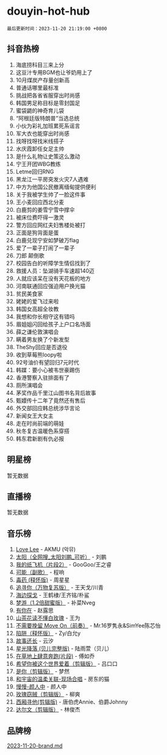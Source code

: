 # douyin-hot-hub

`最后更新时间：2023-11-20 21:19:00 +0800`

## 抖音热榜

1. 海底捞科目三来上分
1. 这豆汁专用BGM也让爷奶用上了
1. 10月煤炭产存量创新高
1. 普通话哪里最标准
1. 挑战把各省省服穿出时尚感
1. 韩国男足称目标是零封国足
1. 蜜袋鼯的神奇育儿袋
1. “阿根廷版特朗普”当选总统
1. 小伙为彩礼加班累死系谣言
1. 军大衣也能穿出时尚感
1. 找呀找呀找米线搭子
1. 水庆霞卸任女足主帅
1. 是什么礼物让史策这么激动
1. 宁王开团WBG教练
1. Letme回归RNG
1. 黑龙江一平房突发火灾7人遇难
1. 中方为他国公民撤离缅甸提供便利
1. 关于我被学生帅了一脸这件事
1. 王小麦回应西北分麦
1. 白鹿剪的姜雪宁雪中撑伞
1. 被床位费吓得一激灵
1. 警方回应网红夫妇售楼处被打
1. 正面是狗背面是蛋
1. 白鹿兑现宁安如梦破万flag
1. 爱了一辈子打闹了一辈子
1. 刀郎 颠倒歌
1. 校园告白的听障学生情侣找到了
1. 救援人员：坠湖骑手车速超140迈
1. 人就应该呆在没有天花板的地方
1. 河南联通回应强迫用户换光猫
1. 贫民美食家
1. 姥姥的爱飞过来啦
1. 韩国女高超全妆教
1. 我想和你长相守这有错吗
1. 眉姐姐闪回给孩子上户口名场面
1. 薛之谦伦敦演唱会
1. 瞒着男友换了个新发型
1. TheShy回应是否退役
1. 收到草莓熊loopy啦
1. 92号油价有望回归7元时代
1. 韩媒：要小心被韦世豪踢伤
1. 香港警察入驻排面有了
1. 厕所演唱会
1. 茅奖作品千里江山图书名背后故事
1. 甄嬛传十二年了竟然还有售后
1. 外交部回应韩总统涉华言论
1. 新闻女王大女主
1. 走在时尚前端的萌娃
1. 秋冬复古温暖色系穿搭
1. 韩东君新剧有仇必报

## 明星榜

暂无数据

## 直播榜

暂无数据

## 音乐榜

1. [Love Lee](https://sf3-cdn-tos.douyinstatic.com/obj/tos-cn-ve-2774/o05GbkJGbCBTdDnMtB0fwOYgkeZp23vrWQDQBS) - AKMU (악뮤)
1. [太阳（全网搜_太阳刘鹏_可听）](https://sf3-cdn-tos.douyinstatic.com/obj/tos-cn-ve-2774/ogWbyIQnlBFImVbeDocRdCIYtBHlbJXgfZMvgz) - 刘鹏
1. [我的纸飞机（片段2）](https://sf6-cdn-tos.douyinstatic.com/obj/tos-cn-ve-2774/oM2ZrKcg2CD5AeRB2gkeXOFB1IxAGJdZPazYHf) - GooGoo/王之睿
1. [可能（副歌）](https://sf3-cdn-tos.douyinstatic.com/obj/tos-cn-ve-2774/cde1731888894259b333569393c2fb51) - 程响
1. [毒药 (释怀版)](https://sf3-cdn-tos.douyinstatic.com/obj/tos-cn-ve-2774/oYILMEAzspdZBIzy4frJNB8ZHPHWAhiwowd4Ad) - 周星星
1. [追寻你（万物复苏版）](https://sf6-cdn-tos.douyinstatic.com/obj/tos-cn-ve-2774/oYeAZJsbjIDit9APmBg8u6uDUQnHmoCf3gbo74) - 王天戈/川青
1. [海边探戈](https://sf3-cdn-tos.douyinstatic.com/obj/tos-cn-ve-2774/os9gE0VQCGqt6VQkZDyBBYvfSDY0QFe3vVmubn) - 王鹤棣/王齐铭/朴鲨
1. [梦游（1.2倍甜蜜版）](https://sf3-cdn-tos.douyinstatic.com/obj/tos-cn-ve-2774/o4gyAUm8hwufoEABmwVIiQtHsFuGzAEEWtNMzo) - 补菜Nveg
1. [有你在](https://sf6-cdn-tos.douyinstatic.com/obj/tos-cn-ve-2774/o8zImmNsI8B0yfAW5FKAB1oBhkMAlIrwsZEi1V) - 赵露思
1. [山茶花读不懂白玫瑰](https://sf6-cdn-tos.douyinstatic.com/obj/tos-cn-ve-2774/osfn8B7DktrRHEPJgPCfDbw7QDQEkwC16BxZg9) - 王为
1. [不需要挽留 Move On（前奏）](https://sf6-cdn-tos.douyinstatic.com/obj/tos-cn-ve-2774/ooCBhgCCkF4nExzQL9WZSUbitfA8IsDkgQIYhe) - Mr.16罗隽永&SimYee陈芯怡
1. [陷阱（释怀版）](https://sf3-cdn-tos.douyinstatic.com/obj/tos-cn-ve-2774/oE8C21LeZrzKLDFfQYgMzx4GAIHageG5IzayY7) - Zy/白允y
1. [故事还长](https://sf3-cdn-tos.douyinstatic.com/obj/tos-cn-ve-2774/30a26758c8594f0ab81ac675c33ee2c5) - 云汐
1. [星光降落 (贝儿完整版)](https://sf3-cdn-tos.douyinstatic.com/obj/tos-cn-ve-2774/okwB9hAwyAtsFFkFBzAX1hOOfQuIoMNs0W2Mwr) - 陆雨萱（贝儿）
1. [在草地上肆意奔跑(片段)](https://sf6-cdn-tos.douyinstatic.com/obj/tos-cn-ve-2774/8831d494742f45dabdfa8adb8b817259) - 傅如乔
1. [希望你被这个世界爱着（剪辑版）](https://sf6-cdn-tos.douyinstatic.com/obj/tos-cn-ve-2774/oo4H3BfEygN7l7bQaMBOZHCQ1eI4FqtED5skQ2) - 吕口口
1. [是你（剪辑版）](https://sf3-cdn-tos.douyinstatic.com/obj/tos-cn-ve-2774/46019dae783c4c969944217fe1cfafc4) - 梦然
1. [和宇宙的温柔关联-现场合唱](https://sf6-cdn-tos.douyinstatic.com/obj/tos-cn-ve-2774/o0hONGDYQBgk0e5bqDeQOonVmncA6tC2nBwZLT) - 房东的猫
1. [慢慢-颜人中](https://sf3-cdn-tos.douyinstatic.com/obj/tos-cn-ve-2774/ocjHNfBXdBxQNC8ZGAeoLMFTUgtBg8bkExunDC) - 颜人中
1. [玫瑰窃贼（剪辑版）](https://sf3-cdn-tos.douyinstatic.com/obj/tos-cn-ve-2774/oMqAsB3ixIhSWqAJOAwf3a0hU2zKJLBolQtFlI) - 柳爽
1. [西厢寻他(剪辑版)](https://sf3-cdn-tos.douyinstatic.com/obj/tos-cn-ve-2774/oUsAVfAQKlRNxEv5qxvIB8o5qmIWUcXbzJKJhw) - 唐伯虎Annie、伯爵Johnny
1. [达尔文（剪辑版）](https://sf6-cdn-tos.douyinstatic.com/obj/tos-cn-ve-2774/oQuPQQmEgnCeZsgKQ78VBZjNVtegzBGpoSbQPD) - 林俊杰

## 品牌榜

[2023-11-20-brand.md](2023-11-20-brand.md)
